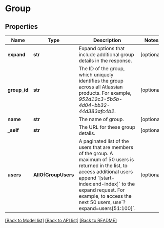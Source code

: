 # Group

## Properties
Name | Type | Description | Notes
------------ | ------------- | ------------- | -------------
**expand** | **str** | Expand options that include additional group details in the response. | [optional] 
**group_id** | **str** | The ID of the group, which uniquely identifies the group across all Atlassian products. For example, *952d12c3-5b5b-4d04-bb32-44d383afc4b2*. | [optional] 
**name** | **str** | The name of group. | [optional] 
**_self** | **str** | The URL for these group details. | [optional] 
**users** | **AllOfGroupUsers** | A paginated list of the users that are members of the group. A maximum of 50 users is returned in the list, to access additional users append &#x60;[start-index:end-index]&#x60; to the expand request. For example, to access the next 50 users, use&#x60;?expand&#x3D;users[51:100]&#x60;. | [optional] 

[[Back to Model list]](../README.md#documentation-for-models) [[Back to API list]](../README.md#documentation-for-api-endpoints) [[Back to README]](../README.md)

